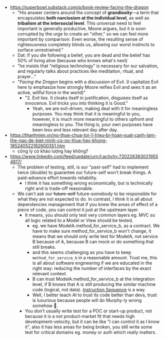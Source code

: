 - https://superbowl.substack.com/p/book-review-facing-the-dragon
	- "His answer centers around the concept of **grandiosity**—a term that encapsulates **both narcissism at the individual level**, as well as **tribalism at the intersocial level**. This universal need to feel important is generally productive, Moore argues, but it is soon corrupted by the urge to create an "other," so we can feel more important by comparison. Even worse, the resulting sense of righteousness completely blinds us, allowing our worst instincts to surface unrestrained."
	- Dat: If you die following a belief, you are dead and the belief has 50% of living alive (because who knows what's next)
	- "he insists that “religious technology” is necessary for our salvation, and regularly talks about practices like meditation, ritual, and prayer..."
	- "_Facing the Dragon_ begins with a discussion of Evil. (I capitalize Evil here to emphasize how strongly Moore reifies Evil and sees it as an active, willful force in the world)"
		- "2. Evil lies. It cloaks itself in justification, disguises itself as innocence. Evil tricks you into thinking it is Good."
			- Yeah, we are evil-driven, making deal with it for meaningless purposes. You may think that it is meaningful to you, however, it is much more meaningful to others upfront and meaningless to you. The thing is, your own purposes have been less and less relevant day after day.
- https://thanhnien.vn/no-thue-chua-toi-1-trieu-bi-hoan-xuat-canh-lam-the-nao-de-biet-minh-co-no-thue-hay-khong-185240522182600351.htm
	- công lý có khảo lượng hay không?
- https://www.linkedin.com/feed/update/urn:li:activity:7202283830219554817/
	- The problem of testing, still, is our "past-self" had to implement twice (double) to guarantee our future-self won't break things. A paid-advance effort towards reliability. 
		- I think it has something wrong economically, but is technically right and is trade-off reasonable. 
	- We can't ask our <s>future-self</s> future-somebody to be responsible for what they are not expected to do. In contrast, I think it is all about dependencies management that if you knew the areas of effect of a piece of code, you can control it just at the upstream layer.
		- It means, you should only test very common layers eg. MVC so all logic related to a Model or View should be tested.
			- eg. we have ModelA.method_for_service_b, as a contract. We have to make sure method_for_service_b won't change, it means that we should only write test for ModelA, not service B because of A, because B can mock or do something that still breaks.
			- and this seems challenging as you have to keep `method_for_service_b` in a reasonable amount. Trust me, this is all about software engineering if we are educated in the right way: reducing the number of interfaces by the exact relevant context.
			- B can trust ModelA.method_for_service_b at the integration level, if B knows that A is still producing the similar machine code (logical, not data). [Instruction Sequence](https://ruby-doc.org/core-3.1.0/RubyVM/InstructionSequence.html) is a way.
			- Well, I better teach AI to trust its code better than devs, trust is luxurious because people will do Murphy-ly wrong somehow 🤦.
		- You don't usually write test for a POC or start-up product, not because it is a not product-market fit that needs high development-velocity, but it can be like "I can control it as I know it", also it has less areas for being broken, you still write some test for critical domains eg. money or auth which really matters.
